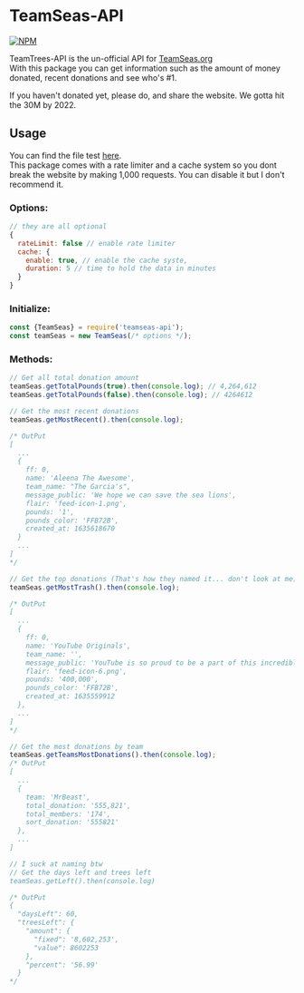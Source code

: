 # TeamSeas-API

[![NPM](https://nodei.co/npm/teamseas-api.png)](https://www.npmjs.com/package/teamseas-api)

TeamTrees-API is the un-official API for [TeamSeas.org](https://teamseas.org/)\
With this package you can get information such as the amount of money donated, recent donations
and see who's #1.

If you haven't donated yet, please do, and share the website. We gotta hit the 30M by 2022.

## Usage
You can find the file test [here](https://github.com/Jacxk/TeamSeas-API/blob/master/test.js).\
This package comes with a rate limiter and a cache system so you dont break the website by making 1,000 requests.
You can disable it but I don't recommend it.

### Options:
```js
// they are all optional
{
  rateLimit: false // enable rate limiter
  cache: {
    enable: true, // enable the cache syste,
    duration: 5 // time to hold the data in minutes
  }
}
```

### Initialize:
```js
const {TeamSeas} = require('teamseas-api');
const teamSeas = new TeamSeas(/* options */);
```

### Methods:
```js
// Get all total donation amount
teamSeas.getTotalPounds(true).then(console.log); // 4,264,612
teamSeas.getTotalPounds(false).then(console.log); // 4264612

// Get the most recent donations
teamSeas.getMostRecent().then(console.log);

/* OutPut
[
  ...
  {
    ff: 0,
    name: 'Aleena The Awesome',
    team_name: "The Garcia's",
    message_public: 'We hope we can save the sea lions',
    flair: 'feed-icon-1.png',
    pounds: '1',
    pounds_color: 'FFB72B',
    created_at: 1635618670
  }
  ...
]
*/

// Get the top donations (That's how they named it... don't look at me)
teamSeas.getMostTrash().then(console.log);

/* OutPut
[
  ...
  {
    ff: 0,
    name: 'YouTube Originals',
    team_name: '',
    message_public: 'YouTube is so proud to be a part of this incredible project. And encourage everyone to join TeamSeas in this effort!',
    flair: 'feed-icon-6.png',
    pounds: '400,000',
    pounds_color: 'FFB72B',
    created_at: 1635559912
  },
  ...
]
*/

// Get the most donations by team
teamSeas.getTeamsMostDonations().then(console.log);
/* OutPut
[
  ...
  {
    team: 'MrBeast',
    total_donation: '555,821',
    total_members: '174',
    sort_donation: '555821'
  },
  ...
]

// I suck at naming btw
// Get the days left and trees left
teamSeas.getLeft().then(console.log)

/* OutPut
{
  "daysLeft": 60,
  "treesLeft": {
    "amount": {
      "fixed": '8,602,253',
      "value": 8602253
    },
    "percent": '56.99'
  }
*/
```